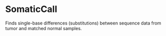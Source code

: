 # SomaticCall

Finds single-base differences (substitutions) between sequence data from tumor and matched normal samples.
